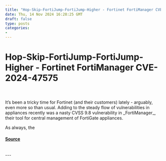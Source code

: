 ```yaml
---
title: "Hop-Skip-FortiJump-FortiJump-Higher - Fortinet FortiManager CVE-2024-47575"
date: Thu, 14 Nov 2024 16:28:25 GMT
draft: false
type: posts
categories: 
- 
---
```

# Hop-Skip-FortiJump-FortiJump-Higher - Fortinet FortiManager CVE-2024-47575

<br/>

<br/>
It’s been a tricky time for Fortinet (and their customers) lately - arguably, even more so than usual. Adding to the steady flow of vulnerabilities in appliances recently was a nasty CVSS 9.8 vulnerability in _FortiManager_, their tool for central management of FortiGate appliances.

As always, the

#### [Source](https://labs.watchtowr.com/hop-skip-fortijump-fortijumphigher-cve-2024-23113-cve-2024-47575/)

<br/>
---
